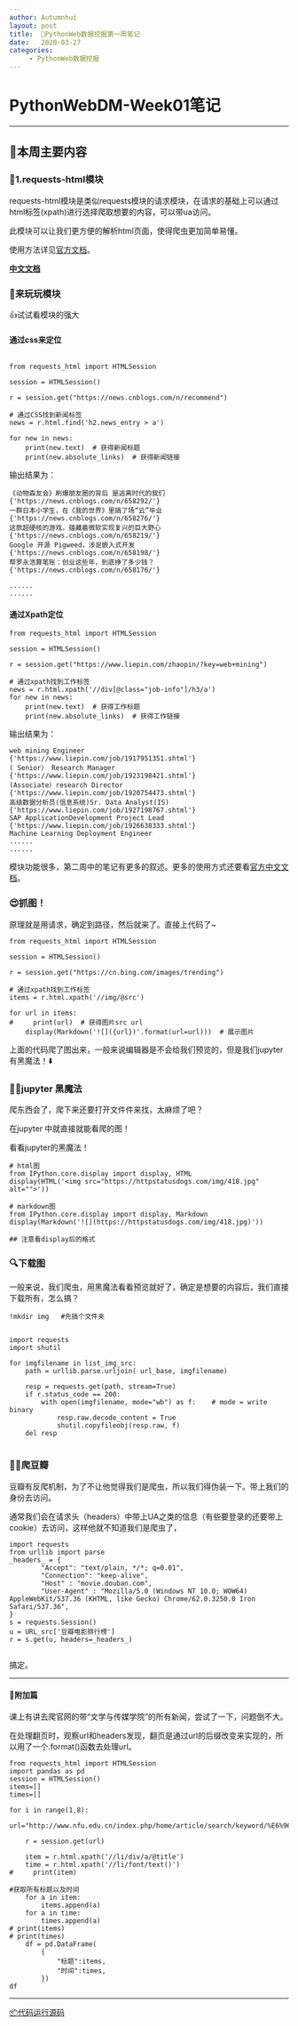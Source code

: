 ```yaml
---
author: Autumnhui
layout: post
title:  🐸PythonWeb数据挖掘第一周笔记
date:   2020-03-27
categories:
     - PythonWeb数据挖掘
---
```


# PythonWebDM-Week01笔记

---

## 📖本周主要内容

### 🐛1.requests-html模块

requests-html模块是类似requests模块的请求模块，在请求的基础上可以通过html标签(xpath)进行选择爬取想要的内容，可以带ua访问。

此模块可以让我们更方便的解析html页面，使得爬虫更加简单易懂。

使用方法详见[官方文档](https://requests-html.kennethreitz.org/)。

<b>[中文文档](https://cncert.github.io/requests-html-doc-cn/#/)</b>

### 🤯来玩玩模块

👍试试看模块的强大

#### 通过css来定位

``` 

from requests_html import HTMLSession

session = HTMLSession()

r = session.get("https://news.cnblogs.com/n/recommend")

# 通过CSS找到新闻标签
news = r.html.find('h2.news_entry > a')

for new in news:
    print(new.text)  # 获得新闻标题
    print(new.absolute_links)  # 获得新闻链接

 ```

输出结果为：

```
《动物森友会》刷爆朋友圈的背后 是逃离时代的我们
{'https://news.cnblogs.com/n/658292/'}
一群日本小学生，在《我的世界》里搞了场“云”毕业
{'https://news.cnblogs.com/n/658276/'}
这款超硬核的游戏，蕴藏着微软实现复兴的巨大野心
{'https://news.cnblogs.com/n/658219/'}
Google 开源 Pigweed，涉足嵌入式开发
{'https://news.cnblogs.com/n/658198/'}
帮罗永浩算笔账：创业这些年，到底挣了多少钱？
{'https://news.cnblogs.com/n/658176/'}

......
......

```

#### 通过Xpath定位


```
from requests_html import HTMLSession

session = HTMLSession()

r = session.get("https://www.liepin.com/zhaopin/?key=web+mining")

# 通过xpath找到工作标签
news = r.html.xpath('//div[@class="job-info"]/h3/a')
for new in news:
    print(new.text)  # 获得工作标题
    print(new.absolute_links)  # 获得工作链接

```

输出结果为： 

```
web mining Engineer
{'https://www.liepin.com/job/1917951351.shtml'}
( Senior） Research Manager
{'https://www.liepin.com/job/1923198421.shtml'}
(Associate）research Director
{'https://www.liepin.com/job/1920754473.shtml'}
高级数据分析员(信息系统)Sr. Data Analyst(IS)
{'https://www.liepin.com/job/1927198767.shtml'}
SAP ApplicationDevelopment Project Lead
{'https://www.liepin.com/job/1926638333.shtml'}
Machine Learning Deployment Engineer
......
......
```

模块功能很多，第二周中的笔记有更多的叙述。更多的使用方式还要看[官方中文文档](https://cncert.github.io/requests-html-doc-cn/#/)。

### 😍抓图！

原理就是用请求，确定到路径，然后就来了。直接上代码了~

```
from requests_html import HTMLSession

session = HTMLSession()

r = session.get("https://cn.bing.com/images/trending")

# 通过xpath找到工作标签
items = r.html.xpath('//img/@src')

for url in items:
#     print(url)  # 获得图片src url
    display(Markdown('![]({url})'.format(url=url)))  # 展示图片    
```

上面的代码爬了图出来，一般来说编辑器是不会给我们预览的，但是我们jupyter有黑魔法！⬇️


### 🧙‍♂️jupyter 黑魔法

爬东西会了，爬下来还要打开文件件来找，太麻烦了吧？

在jupyter 中就直接就能看爬的图！

看看jupyter的黑魔法！

```
# html图
from IPython.core.display import display, HTML
display(HTML('<img src="https://httpstatusdogs.com/img/418.jpg" alt="">'))

# markdown图
from IPython.core.display import display, Markdown
display(Markdown('![](https://httpstatusdogs.com/img/418.jpg)'))

## 注意看display后的格式

```

### 🔍下载图

一般来说，我们爬虫，用黑魔法看看预览就好了，确定是想要的内容后，我们直接下载所有，怎么搞？

```
!mkdir img   #先搞个文件夹


import requests
import shutil

for imgfilename in list_img_src:
    path = urllib.parse.urljoin( url_base, imgfilename)
    
    resp = requests.get(path, stream=True)
    if r.status_code == 200:
        with open(imgfilename, mode="wb") as f:    # mode = write binary
            resp.raw.decode_content = True
            shutil.copyfileobj(resp.raw, f) 
    del resp
            
```

### 👨‍🚀爬豆瓣

豆瓣有反爬机制，为了不让他觉得我们是爬虫，所以我们得伪装一下。带上我们的身份去访问。

通常我们会在请求头（headers）中带上UA之类的信息（有些要登录的还要带上cookie）去访问，这样他就不知道我们是爬虫了，

```
import requests
from urllib import parse
_headers_ = {
        "Accept": "text/plain, */*; q=0.01", 
        "Connection": "keep-alive",
        "Host" : "movie.douban.com", 
        "User-Agent" : "Mozilla/5.0 (Windows NT 10.0; WOW64) AppleWebKit/537.36 (KHTML, like Gecko) Chrome/62.0.3250.0 Iron Safari/537.36",
}
s = requests.Session()
u = URL_src['豆瓣电影排行榜']
r = s.get(u, headers=_headers_)


```

搞定。

---


#### 🔧附加篇

课上有讲去爬官网的带“文学与传媒学院”的所有新闻，尝试了一下，问题倒不大。

在处理翻页时，观察url和headers发现，翻页是通过url的后缀改变来实现的，所以用了一个.format()函数去处理url。

```
from requests_html import HTMLSession
import pandas as pd
session = HTMLSession()
items=[]
times=[]

for i in range(1,8):
    url="http://www.nfu.edu.cn/index.php/home/article/search/keyword/%E6%96%87%E5%AD%A6%E4%B8%8E%E4%BC%A0%E5%AA%92%E5%AD%A6%E9%99%A2/p/{}.html".format(i)

    r = session.get(url)

    item = r.html.xpath('//li/div/a/@title')
    time = r.html.xpath('//li/font/text()')
#     print(item) 

#获取所有标题以及时间
    for a in item:
        items.append(a)
    for a in time:
        times.append(a)
# print(items)
# print(times)
    df = pd.DataFrame(
        {
            "标题":items,
            "时间":times,
        })
df

```

---

[📦代码运行源码](https://github.com/Autumnhui/Learn_PythonWebDM/blob/master/Record%20of%20Learing/week01/week01.ipynb)
















